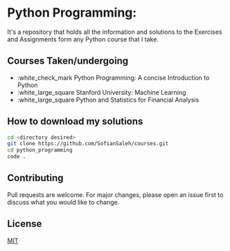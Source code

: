 # Python Programming:

It's a repository that holds all the information and solutions to the Exercises and Assignments form any Python course that I take.

## Courses Taken/undergoing

- :white_check_mark Python Programming: A concise Introduction to Python 
- :white_large_square Stanford University: Machine Learning
- :white_large_square Python and Statistics for Financial Analysis

## How to download my solutions

```bash
cd <directory desired>
git clone https://github.com/SofianSaleh/courses.git
cd python_programming
code .
```

## Contributing
Pull requests are welcome. For major changes, please open an issue first to discuss what you would like to change.


## License
[MIT](https://choosealicense.com/licenses/mit/)